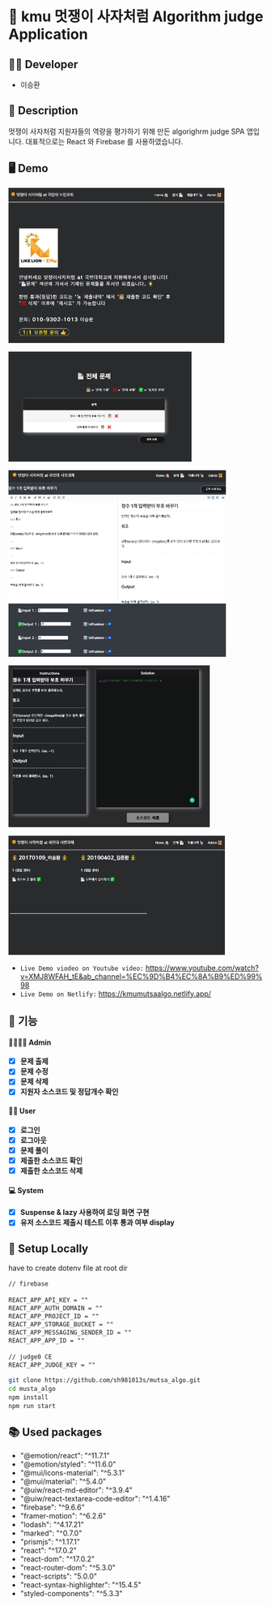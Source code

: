 # 🦁 kmu 멋쟁이 사자처럼 Algorithm judge Application

## 🙇‍♂️ Developer

- 이승환

## 📄 Description

멋쟁이 사자처럼 지원자들의 역량을 평가하기 위해 만든 algorighrm judge SPA 앱입니다.
대표적으로는 React 와 Firebase 를 사용하였습니다.

## 🖥 Demo

![](.README_images/cd43ab53.png)

![](.README_images/99a22707.png)

![](.README_images/0d57b725.png)

![](.README_images/eccbb04b.png)

![](.README_images/4d6d3f17.png)

* `Live Demo viodeo on Youtube video:` <a href="https://www.youtube.com/watch?v=XMJ8WFAH_tE&ab_channel=%EC%9D%B4%EC%8A%B9%ED%99%98" target="\_blank">https://www.youtube.com/watch?v=XMJ8WFAH_tE&ab_channel=%EC%9D%B4%EC%8A%B9%ED%99%98</a>
* `Live Demo on Netlify:` <a href="https://kmumutsaalgo.netlify.app/" target="\_blank">https://kmumutsaalgo.netlify.app/</a>

## 🎠 기능

#### 👨‍👩‍👧‍👧 Admin

- [x] **문제 출제**
- [x] **문제 수정**
- [x] **문제 삭제**
- [x] **지원자 소스코드 및 정답개수 확인**

#### 👩‍🌾 User

- [x] **로그인**
- [x] **로그아웃**
- [x] **문제 풀이**
- [x] **제출한 소스코드 확인**
- [x] **제출한 소스코드 삭제**

#### 💻 System

- [x] **Suspense & lazy 사용하여 로딩 화면 구현**
- [x] **유저 소스코드 제출시 테스트 이후 통과 여부 display**

## 📀 Setup Locally

have to create dotenv file at root dir 

```dotenv
// firebase

REACT_APP_API_KEY = ""
REACT_APP_AUTH_DOMAIN = ""
REACT_APP_PROJECT_ID = ""
REACT_APP_STORAGE_BUCKET = ""
REACT_APP_MESSAGING_SENDER_ID = ""
REACT_APP_APP_ID = ""

// judge0 CE
REACT_APP_JUDGE_KEY = ""
```

```bash
git clone https://github.com/sh981013s/mutsa_algo.git
cd musta_algo
npm install
npm run start
```

## 📚 Used packages

- "@emotion/react": "^11.7.1"
- "@emotion/styled": "^11.6.0"
- "@mui/icons-material": "^5.3.1"
- "@mui/material": "^5.4.0"
- "@uiw/react-md-editor": "^3.9.4"
- "@uiw/react-textarea-code-editor": "^1.4.16"
- "firebase": "^9.6.6"
- "framer-motion": "^6.2.6"
- "lodash": "^4.17.21"
- "marked": "^0.7.0"
- "prismjs": "^1.17.1"
- "react": "^17.0.2"
- "react-dom": "^17.0.2"
- "react-router-dom": "^5.3.0"
- "react-scripts": "5.0.0"
- "react-syntax-highlighter": "^15.4.5"
- "styled-components": "^5.3.3"


